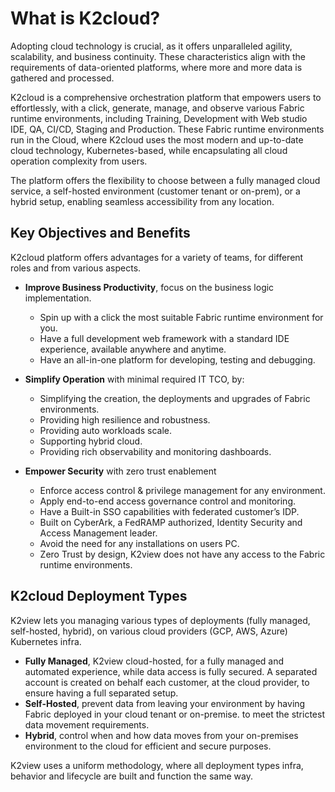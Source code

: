 # What is K2cloud?

Adopting cloud technology is crucial, as it offers unparalleled agility, scalability, and business continuity. These characteristics align with the requirements of data-oriented platforms, where more and more data is gathered and processed.

K2cloud is a comprehensive orchestration platform that empowers users to effortlessly, with a click, generate, manage, and observe various Fabric runtime environments, including Training, Development with Web studio IDE, QA, CI/CD, Staging and Production. These Fabric runtime environments run in the Cloud, where K2cloud uses the most modern and up-to-date cloud technology, Kubernetes-based, while encapsulating all cloud operation complexity from users.

The platform offers the flexibility to choose between a fully managed cloud service, a self-hosted environment (customer tenant or on-prem), or a hybrid setup, enabling seamless accessibility from any location.

## Key Objectives and Benefits

K2cloud platform offers advantages for a variety of teams, for different roles and from various aspects.

* **Improve Business Productivity**, focus on the business logic implementation.
  * Spin up with a click the most suitable Fabric runtime environment for you.
  * Have a full development web framework with a standard IDE experience, available anywhere and anytime.
  * Have an all-in-one platform for developing, testing and debugging.

* **Simplify Operation** with minimal required IT TCO, by:
  * Simplifying the creation, the deployments and upgrades of Fabric environments.
  * Providing high resilience and robustness.
  * Providing auto workloads scale.
  * Supporting hybrid cloud.
  * Providing rich observability and monitoring dashboards.

* **Empower Security** with zero trust enablement
  * Enforce access control & privilege management for any environment.
  * Apply end-to-end access governance control and monitoring.
  * Have a Built-in SSO capabilities with federated customer’s IDP.
  * Built on CyberArk, a FedRAMP authorized, Identity Security and Access Management leader.
  * Avoid the need for any installations on users PC.
  * Zero Trust by design, K2view does not have any access to the Fabric runtime environments.



## K2cloud Deployment Types

K2view lets you managing various types of deployments (fully managed, self-hosted, hybrid), on various cloud providers (GCP, AWS, Azure) Kubernetes infra.

* **Fully Managed**, K2view cloud-hosted, for a fully managed and automated experience, while data access is fully secured. A separated account is created on behalf each customer, at the cloud provider, to ensure having a full separated setup. 
* **Self-Hosted**, prevent data from leaving your environment by having Fabric deployed in your cloud tenant or on-premise. to meet the strictest data movement requirements.
* **Hybrid**, control when and how data moves from your on-premises environment to the cloud for efficient and secure purposes.

K2view uses a uniform methodology, where all deployment types infra, behavior and lifecycle are built and function the same way.


